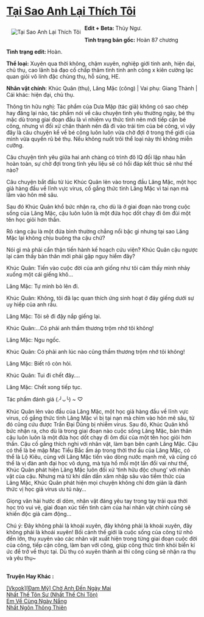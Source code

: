 <a href="https://utruyen.com/tai-sao-anh-lai-thich-toi/18231/" title="Tại Sao Anh Lại Thích Tôi"><h1>Tại Sao Anh Lại Thích Tôi</h1></a><div style="display:table"><img align="right" style="float: left; padding: 10px;" src="https://utruyen.com/images/story/200x260/tai-sao-anh-lai-thich-toi.jpg" alt="Tại Sao Anh Lại Thích Tôi"><b>Edit + Beta: </b>Thủy Ngư.<p></p><b>Tình trạng bản gốc:</b> Hoàn 87 chương <p></p><b>Tình trạng edit: </b>Hoàn.<p></p><b>Thể loại:</b> Xuyên qua thời không, chậm xuyên, nghiệp giới tinh anh, hiện đại, chủ thụ, cao lãnh bá đạo cố chấp thâm tình tinh anh công x kiên cường lạc quan giỏi võ lính đặc chủng thụ, hỗ sủng, HE. <p></p><b>Nhân vật chính</b>: Khúc Quân (thụ), Lăng Mặc (công) | Vai phụ: Giang Thành | Cái khác: hiện đại, chủ thụ.<p></p>Thông tin hữu nghị: Tác phẩm của Dưa Mập (tác giả) không có sao chép hay đăng lại nào, tác phẩm nói về câu chuyện tình yêu thường ngày, bé thụ mặc dù trong giai đoạn đầu là vì nhiệm vụ thức tỉnh nên mới tiếp cận bé công, nhưng vì đối xử chân thành nên đã đi vào trái tim của bé công, vì vậy đây là câu chuyện kể về bé công luôn luôn vừa chờ đợi ở trong thế giới của mình vừa quyến rũ bé thụ. Nếu không nuốt trôi thể loại này thì không miễn cưỡng.<p></p>Câu chuyện tình yêu giữa hai anh chàng có trình đô IQ đối lặp nhau hẳn hoàn toàn, sự chờ đợi trong tình yêu liệu sẽ có hồi đáp kết thúc sẽ như thế nào?<p></p>Câu chuyện bắt đầu từ lúc Khúc Quân lẻn vào trong đầu Lăng Mặc, một học giả hàng đầu về lĩnh vực virus, cố gắng thức tỉnh Lăng Mặc vì tai nạn mà lâm vào hôn mê sâu.<p></p>Sau đó Khúc Quân khổ bức nhận ra, cho dù là ở giai đoạn nào trong cuộc sống của Lăng Mặc, cậu luôn luôn là một đứa học dốt chạy đi ôm đùi một tên học giỏi hơn thần.<p></p>Rõ ràng cậu là một đứa bình thường chẳng nổi bậc gì nhưng tại sao Lăng Mặc lại không chịu buông tha cậu chứ?<p></p>Nói gì mà phải cẩn thận tiến hành kế hoạch cứu viện? Khúc Quân cậu ngược lại cảm thấy bản thân mới phải gặp nguy hiểm đây?<p></p>Khúc Quân: Tiến vào cuộc đời của anh giống như tôi cảm thấy mình nhảy xuống một cái giếng khô…<p></p>Lăng Mặc: Tự mình bò lên đi.<p></p>Khúc Quân: Không, tôi đã lạc quan thích ứng sinh hoạt ở đáy giếng dưới sự uy hiếp của anh rầu.<p></p>Lăng Mặc: Tôi sẽ đi đậy nắp giếng lại.<p></p>Khúc Quân:…Có phải anh thầm thương trộm nhớ tôi không!<p></p>Lăng Mặc: Ngu ngốc.<p></p>Khúc Quân: Có phải anh lúc nào cũng thầm thương trộm nhớ tôi không!<p></p>Lăng Mặc: Biết rõ còn hỏi.<p></p>Khúc Quân: Tui đi chết đây….<p></p>Lăng Mặc: Chết xong tiếp tục.<p></p>Tác phẩm đánh giá (.╯ᴗ╰) ~ ♡<p></p>Khúc Quân lẻn vào đầu của Lăng Mặc, một học giả hàng đầu về lĩnh vực virus, cố gắng thức tỉnh Lăng Mặc vì bị tại nạn mà chìm vào hôn mê sâu, từ đó cũng cứu được Trần Đại Dũng bị nhiễm virus. Sau đó, Khúc Quân khổ bức nhận ra, cho dù là trong giai đoạn nào cuộc sống Lăng Mặc, bản thân cậu luôn luôn là một đứa học dốt chạy đi ôm đùi của một tên học giỏi hơn thần. Cậu cố gắng thích nghi với nhân vật, làm bạn bên cạnh Lăng Mặc. Cậu có thể là bé mập Mạc Tiểu Bắc ấm áp trong thời thơ ấu của Lăng Mặc, có thể là Lộ Kiêu, cùng với Lăng Mặc tiến vào dòng nước mạnh mẽ, và cũng có thể là vị đàn anh đại học vô dụng, mà tựa hồ mỗi một lần đổi vai như thế, Khúc Quân phát hiện Lăng Mặc luôn đối xử ‘tình hữu độc chung’ với nhân vật của cậu. Nhưng mà từ khi dần dần xâm nhập sâu vào tiềm thức của Lăng Mặc, Khúc Quân phát hiện mọi chuyện không chỉ đơn giản là đánh thức vị học giả virus ưu tú này…<p></p>Giọng văn hài hước dí dỏm, nhân vật đáng yêu tay trong tay trải qua thời học trò vui vẻ, giai đoạn xúc tiến tình cảm của hai nhân vật chính cũng sẽ khiến độc giả cảm động…<p></p>Chú ý: Đây không phải là khoái xuyên, đây không phải là khoái xuyên, đây không phải là khoái xuyên! Bối cảnh thế giới là cuộc sống của công từ nhỏ đến lớn, thụ xuyên vào các nhân vật xuất hiện trong từng giai đoạn cuộc đời của công, tiếp cận công, làm bạn với công, giúp công thức tỉnh khỏi biển kí ức để trở về thực tại. Dù thụ có xuyên thành ai thì công cũng sẽ nhận ra thụ và yêu thụ~</div><p><br><b>Truyện Hay Khác :</b></p><a href="https://utruyen.com/vkook-dam-my-cho-anh-den-ngay-mai/21957/" alt="[Vkook][Đam Mỹ] Chờ Anh Đến Ngày Mai">[Vkook][Đam Mỹ] Chờ Anh Đến Ngày Mai</a><br/><a href="https://github.com/quanluxury/truyenhot/tree/master/truyenhay/17556/" alt="Nhất Thế Tôn Sư (Nhất Thế Chi Tôn)">Nhất Thế Tôn Sư (Nhất Thế Chi Tôn)</a><br/><a href="https://github.com/quanluxury/truyenhot/tree/master/truyenhay/15537/" alt="Em Về Cùng Ngày Nắng">Em Về Cùng Ngày Nắng</a><br/><a href="https://github.com/quanluxury/truyenhot/tree/master/truyenhay/17577/" alt="Nhất Ngôn Thông Thiên">Nhất Ngôn Thông Thiên</a><br/>